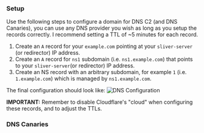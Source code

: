 ### Setup

Use the following steps to configure a domain for DNS C2 (and DNS Canaries), you can use any DNS provider you wish as long as you setup the records correctly. I recommend setting a TTL of ~5 minutes for each record.

1. Create an `A` record for your `example.com` pointing at your `sliver-server` (or redirector) IP address.
2. Create an `A` record for `ns1` subdomain (i.e. `ns1.example.com`) that points to your `sliver-server`(or redirector) IP address.
3. Create an NS record with an arbitrary subdomain, for example `1` (i.e. `1.example.com`) which is managed by `ns1.example.com`.

The final configuration should look like:
![DNS Configuration](https://i.imgur.com/hpOnGJp.png)


__IMPORTANT:__ Remember to disable Cloudflare's "cloud" when configuring these records, and to adjust the TTLs.


### DNS Canaries
